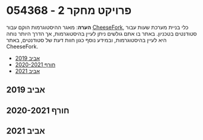 # 054368 - פרויקט מחקר 2

**הערה**: מאגר ההיסטוגרמות הוקם עבור [CheeseFork](https://cheesefork.cf/), כלי בניית מערכת שעות עבור סטודנטים בטכניון. באתר בו אתם גולשים ניתן לעיין בהיסטוגרמות, אך הדרך היותר נוחה היא לעיין בהיסטוגרמות, ובמידע נוסף כגון חוות דעת של סטודנטים, באתר CheeseFork.

* [אביב 2019](#201802)
* [חורף 2020-2021](#202001)
* [אביב 2021](#202002)

<h2 id="201802">אביב 2019</h2>

<h2 id="202001">חורף 2020-2021</h2>

<h2 id="202002">אביב 2021</h2>

